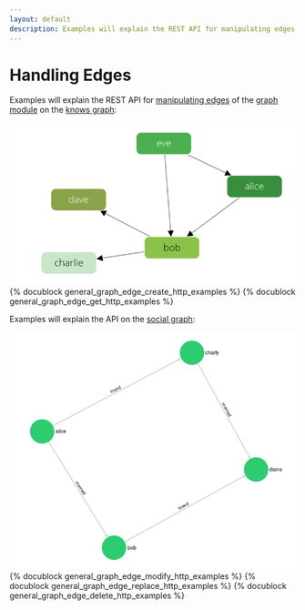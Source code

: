 ```yaml
---
layout: default
description: Examples will explain the REST API for manipulating edges of the graph module on the knows graph
---
```

Handling Edges
==============

Examples will explain the REST API for [manipulating edges](../graphs-general-graphs-functions.html)
of the [graph module](../graphs.html)
on the [knows graph](../graphs.html#the-knows_graph):

![Social Example Graph](../images/knows_graph.png)
{% docublock general_graph_edge_create_http_examples %}
{% docublock general_graph_edge_get_http_examples %}

Examples will explain the API on the [social graph](../graphs.html#the-social-graph):

![Social Example Graph](../images/social_graph.png)
{% docublock general_graph_edge_modify_http_examples %}
{% docublock general_graph_edge_replace_http_examples %}
{% docublock general_graph_edge_delete_http_examples %}
